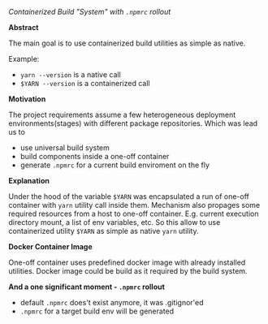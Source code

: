 *Containerized Build "System" with `.npmrc` rollout*

**Abstract**

The main goal is to use containerized build utilities as simple as native. 



Example:
- `yarn --version` is a native call
- `$YARN --version` is a containerized call


**Motivation**

The project requirements assume a few heterogeneous deployment environments(stages) with different package repositories. 
Which was lead us to
- use universal build system
- build components inside a one-off container
- generate `.npmrc` for a current build enviroment on the fly


**Explanation**

Under the hood of the variable `$YARN` was encapsulated a run of one-off container with `yarn` utility call inside them. 
Mechanism also propages some required resources from a host to one-off container. E.g. current execution directory mount, a list of env variables, etc.
So this allow to use containerized utility `$YARN` as simple as native `yarn` utility.


**Docker Container Image**

One-off container uses predefined docker image with already installed utilities. Docker image could be build as it required by the build system.


**And a one significant moment - `.npmrc` rollout**

- default `.npmrc` does't exist anymore, it was .gitignor'ed 
- `.npmrc` for a target build env will be generated

